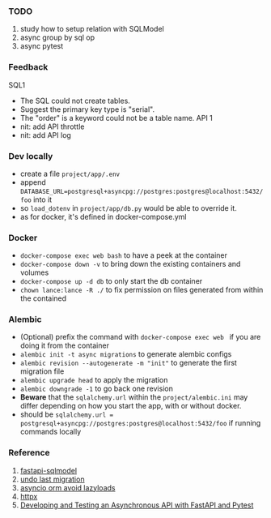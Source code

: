 

### TODO
1. study how to setup relation with SQLModel
1. async group by sql op
1. async pytest

### Feedback 
SQL1
- The SQL could not create tables.
- Suggest the primary key type is "serial".
- The "order" is a keyword could not be a table name.
API 1
- nit: add API throttle
- nit: add API log

### Dev locally
* create a file `project/app/.env`
* append `DATABASE_URL=postgresql+asyncpg://postgres:postgres@localhost:5432/foo` into it
* so `load_dotenv` in `project/app/db.py` would be able to override it.
* as for docker, it's defined in docker-compose.yml

### Docker
* `docker-compose exec web bash` to have a peek at the container
* `docker-compose down -v` to bring down the existing containers and volumes
* `docker-compose up -d db` to only start the db container
* `chown lance:lance -R ./` to fix permission on files generated from within the contained

### Alembic
* (Optional) prefix the command with `docker-compose exec web ` if you are doing it from the container
* `alembic init -t async migrations` to generate alembic configs
* `alembic revision --autogenerate -m "init"` to generate the first migration file
* `alembic upgrade head` to apply the migration
* `alembic downgrade -1` to go back one revision
* **Beware** that the `sqlalchemy.url` within the `project/alembic.ini` may differ depending on how you start the app, with or without docker.
* should be `sqlalchemy.url = postgresql+asyncpg://postgres:postgres@localhost:5432/foo` if running commands locally

### Reference
1. [fastapi-sqlmodel](https://testdriven.io/blog/fastapi-sqlmodel/)
2. [undo last migration](https://stackoverflow.com/a/48242325/8937834)
3. [asyncio orm avoid lazyloads](https://docs.sqlalchemy.org/en/14/orm/extensions/asyncio.html#asyncio-orm-avoid-lazyloads)
4. [httpx](https://www.python-httpx.org/)
5. [Developing and Testing an Asynchronous API with FastAPI and Pytest](https://testdriven.io/blog/fastapi-crud/#test-setup)
